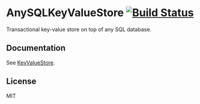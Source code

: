 # AnySQLKeyValueStore [![Build Status](https://travis-ci.org/object-layer/key-value-store-anysql.svg?branch=master)](https://travis-ci.org/object-layer/key-value-store-anysql)

Transactional key-value store on top of any SQL database.

## Documentation

See [KeyValueStore](https://www.npmjs.com/package/key-value-store).

## License

MIT
